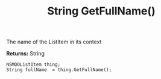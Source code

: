 ﻿---
uid: crmscript_ref_NSMDOListItem_GetFullName
title: String GetFullName()
intellisense: NSMDOListItem.GetFullName
keywords: NSMDOListItem, GetFullName
so.topic: reference
---

The name of the ListItem in its context

**Returns:** String


```crmscript
NSMDOListItem thing;
String fullName  = thing.GetFullName();
```


